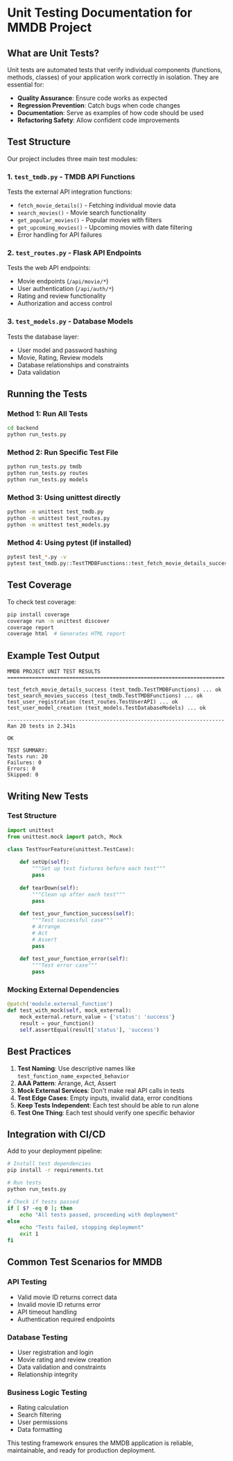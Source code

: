 # Unit Testing Documentation for MMDB Project

## What are Unit Tests?

Unit tests are automated tests that verify individual components (functions, methods, classes) of your application work correctly in isolation. They are essential for:

- **Quality Assurance**: Ensure code works as expected
- **Regression Prevention**: Catch bugs when code changes
- **Documentation**: Serve as examples of how code should be used
- **Refactoring Safety**: Allow confident code improvements

## Test Structure

Our project includes three main test modules:

### 1. `test_tmdb.py` - TMDB API Functions
Tests the external API integration functions:
- `fetch_movie_details()` - Fetching individual movie data
- `search_movies()` - Movie search functionality
- `get_popular_movies()` - Popular movies with filters
- `get_upcoming_movies()` - Upcoming movies with date filtering
- Error handling for API failures

### 2. `test_routes.py` - Flask API Endpoints
Tests the web API endpoints:
- Movie endpoints (`/api/movie/*`)
- User authentication (`/api/auth/*`)
- Rating and review functionality
- Authorization and access control

### 3. `test_models.py` - Database Models
Tests the database layer:
- User model and password hashing
- Movie, Rating, Review models
- Database relationships and constraints
- Data validation

## Running the Tests

### Method 1: Run All Tests
```bash
cd backend
python run_tests.py
```

### Method 2: Run Specific Test File
```bash
python run_tests.py tmdb
python run_tests.py routes
python run_tests.py models
```

### Method 3: Using unittest directly
```bash
python -m unittest test_tmdb.py
python -m unittest test_routes.py
python -m unittest test_models.py
```

### Method 4: Using pytest (if installed)
```bash
pytest test_*.py -v
pytest test_tmdb.py::TestTMDBFunctions::test_fetch_movie_details_success -v
```

## Test Coverage

To check test coverage:
```bash
pip install coverage
coverage run -m unittest discover
coverage report
coverage html  # Generates HTML report
```

## Example Test Output

```
MMDB PROJECT UNIT TEST RESULTS
======================================================================

test_fetch_movie_details_success (test_tmdb.TestTMDBFunctions) ... ok
test_search_movies_success (test_tmdb.TestTMDBFunctions) ... ok
test_user_registration (test_routes.TestUserAPI) ... ok
test_user_model_creation (test_models.TestDatabaseModels) ... ok

----------------------------------------------------------------------
Ran 20 tests in 2.341s

OK

TEST SUMMARY:
Tests run: 20
Failures: 0
Errors: 0
Skipped: 0
```

## Writing New Tests

### Test Structure
```python
import unittest
from unittest.mock import patch, Mock

class TestYourFeature(unittest.TestCase):
    
    def setUp(self):
        """Set up test fixtures before each test"""
        pass
    
    def tearDown(self):
        """Clean up after each test"""
        pass
    
    def test_your_function_success(self):
        """Test successful case"""
        # Arrange
        # Act
        # Assert
        pass
    
    def test_your_function_error(self):
        """Test error case"""
        pass
```

### Mocking External Dependencies
```python
@patch('module.external_function')
def test_with_mock(self, mock_external):
    mock_external.return_value = {'status': 'success'}
    result = your_function()
    self.assertEqual(result['status'], 'success')
```

## Best Practices

1. **Test Naming**: Use descriptive names like `test_function_name_expected_behavior`
2. **AAA Pattern**: Arrange, Act, Assert
3. **Mock External Services**: Don't make real API calls in tests
4. **Test Edge Cases**: Empty inputs, invalid data, error conditions
5. **Keep Tests Independent**: Each test should be able to run alone
6. **Test One Thing**: Each test should verify one specific behavior

## Integration with CI/CD

Add to your deployment pipeline:
```bash
# Install test dependencies
pip install -r requirements.txt

# Run tests
python run_tests.py

# Check if tests passed
if [ $? -eq 0 ]; then
    echo "All tests passed, proceeding with deployment"
else
    echo "Tests failed, stopping deployment"
    exit 1
fi
```

## Common Test Scenarios for MMDB

### API Testing
- Valid movie ID returns correct data
- Invalid movie ID returns error
- API timeout handling
- Authentication required endpoints

### Database Testing
- User registration and login
- Movie rating and review creation
- Data validation and constraints
- Relationship integrity

### Business Logic Testing
- Rating calculation
- Search filtering
- User permissions
- Data formatting

This testing framework ensures the MMDB application is reliable, maintainable, and ready for production deployment.
